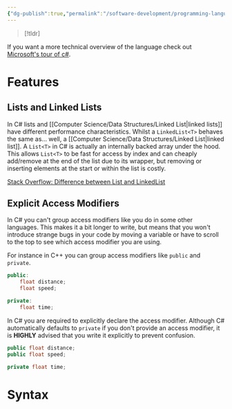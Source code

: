 ```yaml
---
{"dg-publish":true,"permalink":"/software-development/programming-languages/c-sharp/","tags":["unfinished"],"noteIcon":"1"}
---
```


> [!tldr]
> 

If you want a more technical overview of the language check out [Microsoft's tour of c#](https://learn.microsoft.com/en-us/dotnet/csharp/tour-of-csharp/).
# Features

## Lists and Linked Lists 

In C# lists and [[Computer Science/Data Structures/Linked List\|linked lists]] have different performance characteristics. Whilst a `LinkedList<T>` behaves the same as... well, a [[Computer Science/Data Structures/Linked List\|linked list]]. A `List<T>` in C# is actually an internally backed array under the hood. This allows `List<T>` to be fast for access by index and can cheaply add/remove at the end of the list due to its wrapper, but removing or inserting elements at the start or within the list is costly.

[Stack Overflow: Difference between List and LinkedList](https://stackoverflow.com/questions/4279020/difference-between-listt-and-linkedlistt)

## Explicit Access Modifiers

In C# you can't group access modifiers like you do in some other languages. This makes it a bit longer to write, but means that you won't introduce strange bugs in your code by moving a variable or have to scroll to the top to see which access modifier you are using.

For instance in C++ you can group access modifiers like `public` and `private`.
```cpp
public:
	float distance;
	float speed;

private:
	float time;
```

In C# you are required to explicitly declare the access modifier. Although C# automatically defaults to `private` if you don't provide an access modifier, it is **HIGHLY** advised that you write it explicitly to prevent confusion.
```csharp
public float distance;
public float speed;

private float time;
```
# Syntax
